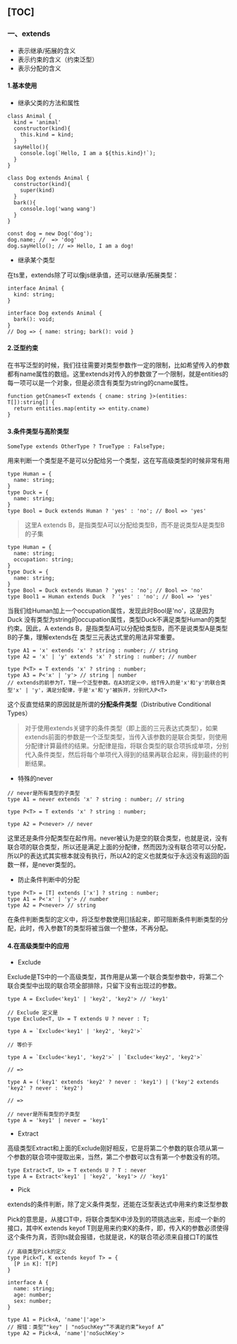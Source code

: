 [TOC]
---

### 一、extends

* 表示继承/拓展的含义
* 表示约束的含义（约束泛型）
* 表示分配的含义

#### 1.基本使用

* 继承父类的方法和属性
```TS
class Animal {
  kind = 'animal'
  constructor(kind){
    this.kind = kind;
  }
  sayHello(){
    console.log(`Hello, I am a ${this.kind}!`);
  }
}
 
class Dog extends Animal {
  constructor(kind){
    super(kind)
  }
  bark(){
    console.log('wang wang')
  }
}
 
const dog = new Dog('dog');
dog.name; //  => 'dog'
dog.sayHello(); // => Hello, I am a dog!
```

* 继承某个类型

在ts里，extends除了可以像js继承值，还可以继承/拓展类型：
```TS
interface Animal {
  kind: string;
}

interface Dog extends Animal {
  bark(): void;
}
// Dog => { name: string; bark(): void }
```

#### 2.泛型约束

在书写泛型的时候，我们往往需要对类型参数作一定的限制，比如希望传入的参数都有name属性的数组。这里extends对传入的参数做了一个限制，就是entities的每一项可以是一个对象，但是必须含有类型为string的cname属性。
```TS
function getCnames<T extends { cname: string }>(entities: T[]):string[] {
  return entities.map(entity => entity.cname)
}
```

#### 3.条件类型与高阶类型

```TS
SomeType extends OtherType ? TrueType : FalseType;
```

用来判断一个类型是不是可以分配给另一个类型，这在写高级类型的时候非常有用

```TS
type Human = {
  name: string;
}
type Duck = {
  name: string;
}
type Bool = Duck extends Human ? 'yes' : 'no'; // Bool => 'yes'
```

> 这里A extends B，是指类型A可以分配给类型B，而不是说类型A是类型B的子集

```TS
type Human = {
  name: string;
  occupation: string;
}
type Duck = {
  name: string;
}
type Bool = Duck extends Human ? 'yes' : 'no'; // Bool => 'no'
type Bool1 = Human extends Duck  ? 'yes' : 'no'; // Bool => 'yes'
```

当我们给Human加上一个occupation属性，发现此时Bool是'no'，这是因为 Duck 没有类型为string的occupation属性，类型Duck不满足类型Human的类型约束。因此，A extends B，是指类型A可以分配给类型B，而不是说类型A是类型B的子集，理解extends在
类型三元表达式里的用法非常重要。

```TS
type A1 = 'x' extends 'x' ? string : number; // string
type A2 = 'x' | 'y' extends 'x' ? string : number; // number

type P<T> = T extends 'x' ? string : number;
type A3 = P<'x' | 'y'> // string | number
// extends的前参为T，T是一个泛型参数。在A3的定义中，给T传入的是'x'和'y'的联合类型'x' | 'y'，满足分配律，于是'x'和'y'被拆开，分别代入P<T>
```
这个反直觉结果的原因就是所谓的**分配条件类型**（Distributive Conditional Types）
> 对于使用extends关键字的条件类型（即上面的三元表达式类型），如果extends前面的参数是一个泛型类型，当传入该参数的是联合类型，则使用分配律计算最终的结果。分配律是指，将联合类型的联合项拆成单项，分别代入条件类型，然后将每个单项代入得到的结果再联合起来，得到最终的判断结果。

* 特殊的never

```TS
// never是所有类型的子类型
type A1 = never extends 'x' ? string : number; // string

type P<T> = T extends 'x' ? string : number;

type A2 = P<never> // never
```
这里还是条件分配类型在起作用。never被认为是空的联合类型，也就是说，没有联合项的联合类型，所以还是满足上面的分配律，然而因为没有联合项可以分配，所以P<T>的表达式其实根本就没有执行，所以A2的定义也就类似于永远没有返回的函数一样，是never类型的。

* 防止条件判断中的分配

```TS
type P<T> = [T] extends ['x'] ? string : number;
type A1 = P<'x' | 'y'> // number
type A2 = P<never> // string
```

在条件判断类型的定义中，将泛型参数使用[]括起来，即可阻断条件判断类型的分配，此时，传入参数T的类型将被当做一个整体，不再分配。


#### 4.在高级类型中的应用

* Exclude

Exclude是TS中的一个高级类型，其作用是从第一个联合类型参数中，将第二个联合类型中出现的联合项全部排除，只留下没有出现过的参数。

```TS
type A = Exclude<'key1' | 'key2', 'key2'> // 'key1'

// Exclude 定义是
type Exclude<T, U> = T extends U ? never : T;
```
```TS
type A = `Exclude<'key1' | 'key2', 'key2'>`
 
// 等价于
 
type A = `Exclude<'key1', 'key2'>` | `Exclude<'key2', 'key2'>`
 
// =>
 
type A = ('key1' extends 'key2' ? never : 'key1') | ('key'2 extends 'key2' ? never : 'key2')
 
// =>
 
// never是所有类型的子类型
type A = 'key1' | never = 'key1'
```

* Extract

高级类型Extract和上面的Exclude刚好相反，它是将第二个参数的联合项从第一个参数的联合项中提取出来，当然，第二个参数可以含有第一个参数没有的项。

```TS
type Extract<T, U> = T extends U ? T : never
type A = Extract<'key1' | 'key2', 'key1'> // 'key1'
```

* Pick

extends的条件判断，除了定义条件类型，还能在泛型表达式中用来约束泛型参数

Pick的意思是，从接口T中，将联合类型K中涉及到的项挑选出来，形成一个新的接口，其中K extends keyof T则是用来约束K的条件，即，传入K的参数必须使得这个条件为真，否则ts就会报错，也就是说，K的联合项必须来自接口T的属性
```TS
// 高级类型Pick的定义
type Pick<T, K extends keyof T> = {
  [P in K]: T[P]
}

interface A {
  name: string;
  age: number;
  sex: number;
}

type A1 = Pick<A, 'name'|'age'>
// 报错：类型“"key" | "noSuchKey"”不满足约束“keyof A”
type A2 = Pick<A, 'name'|'noSuchKey'>
```
